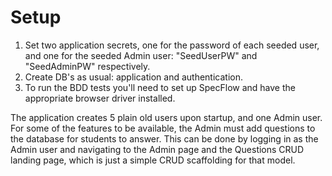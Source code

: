 ﻿# Setup

1. Set two application secrets, one for the password of each seeded user, and one for the seeded Admin user: "SeedUserPW" and "SeedAdminPW" respectively.		
2. Create DB's as usual: application and authentication.
3. To run the BDD tests you'll need to set up SpecFlow and have the appropriate browser driver installed.

The application creates 5 plain old users upon startup, and one Admin user.  For some of the features to be available, the Admin
must add questions to the database for students to answer.  This can be done by logging in as the Admin user and navigating to the
Admin page and the Questions CRUD landing page, which is just a simple CRUD scaffolding for that model.  
